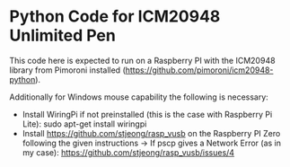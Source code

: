 # Python Code for ICM20948 Unlimited Pen
This code here is expected to run on a Raspberry PI with the ICM20948 library from Pimoroni installed (https://github.com/pimoroni/icm20948-python).

Additionally for Windows mouse capability the following is necessary:
- Install WiringPi if not preinstalled (this is the case with Raspberry Pi Lite): sudo apt-get install wiringpi
- Install https://github.com/stjeong/rasp_vusb on the Raspberry PI Zero following the given instructions
  -> If pscp gives a Network Error (as in my case): https://github.com/stjeong/rasp_vusb/issues/4
